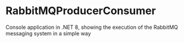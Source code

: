 # RabbitMQProducerConsumer
Console application in .NET 8, showing the execution of the RabbitMQ messaging system in a simple way

